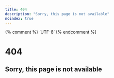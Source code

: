```yaml
---
title: 404
description: "Sorry, this page is not available"
noindex: true
---
```


{% comment %} ‘UTF-8’ {% endcomment %}

# 404

## Sorry, this page is not available
